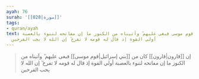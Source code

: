 ```yaml
---
ayah: 76
surah: '[[028|سورة]]'
tags:
- quran/ayah
text: إن قارون كان من قوم موسى فبغى عليهم ۖ وآتيناه من الكنوز ما إن مفاتحه لتنوء بالعصبة
  أولي القوة إذ قال له قومه لا تفرح ۖ إن الله لا يحب الفرحين
---
```

> إن [[قارون|قارون]] كان من [[بني إسرائيل|قوم موسى]] فبغى عليهم ۖ وآتيناه من الكنوز ما إن مفاتحه لتنوء بالعصبة أولي القوة إذ قال له قومه لا تفرح ۖ إن الله لا يحب الفرحين
